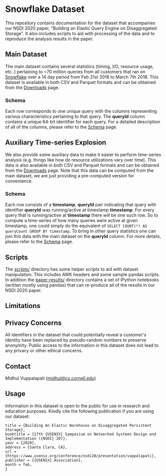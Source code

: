 # Snowflake Dataset

This repository contains documentation for the dataset that accompanies our NSDI 2020 paper, "Building an Elastic Query Engine on Disaggregated Storage". It also includes scripts to aid with processing of the data and to reproduce the analysis results in the paper.

## Main Dataset

The main dataset contains several statistics (timing, I/O, resource usage, etc..) pertaining to ~70 million queries from all customers that ran on [Snowflake](https://www.snowflake.com/) over a 14 day period from Feb 21st 2018 to March 7th 2018. This dataset is available in both CSV and Parquet formats and can be obtained from the [Downloads](download.md) page.

### Schema

Each row corresponds to one unique query with the columns representing various characteristics pertaining to that query. The **queryId** column contains a unique 64-bit identifier for each query. For a detailed description of all of the columns, please refer to the [Schema](schema.md) page. 

## Auxiliary Time-series Explosion

We also provide some auxiliary data to make it easier to perform time-series analysis (e.g. things like how do resource utilizations vary over time). This data is also available in both CSV and Parquet formats and can be obtained from the [Downloads](download.md) page. Note that this data can be computed from the main dataset, we are just providing a pre-computed version for convenience. 

### Schema

Each row consists of a **timestamp**, **queryId** pair indicating that query with identifier **queryId** was running/active at timestamp **timestamp**. For every query that is running/active at **timestamp** there will be one such row. So to compute a time-series of how many queries were active at given timestamp, one could simply do the equivalent of `SELECT COUNT(*) AS queryCount GROUP BY timestamp`. To bring in other query statistics one can join this data with the main dataset on the **queryId** column.  For more details, please refer to the [Schema](schema.md) page. 

## Scripts

The [scripts/](scripts/) directory has some helper scripts to aid with dataset manipulation. This includes AWK headers and some sample pandas scripts. In addition the [paper-results/](paper-results/) directory contains a set of IPython notebooks (written mostly using pandas) that can re-produce all of the results in our NSDI 2020 paper.

## Limitations

## Privacy Concerns

All identifiers in the dataset that could potentially reveal a customer's identity have been replaced by pseudo-random numbers to preserve anonymity. Public access to the information in this dataset does not lead to any privacy or other ethical concerns.

## Contact

Midhul Vuppalapati ([midhul@cs.cornell.edu](mailto:midhul@cs.cornell.edu))

## Usage

Information in this dataset is open to the public for use in research and education purposes. Kindly cite the following publication if you are using our dataset:

```@inproceedings {246356,
title = {Building An Elastic Warehouse on Disaggregated Persistent Storage},
booktitle = {17th {USENIX} Symposium on Networked Systems Design and Implementation ({NSDI} 20)},
year = {2020},
address = {Santa Clara, CA},
url = {https://www.usenix.org/conference/nsdi20/presentation/vuppalapati},
publisher = {{USENIX} Association},
month = feb,
}

